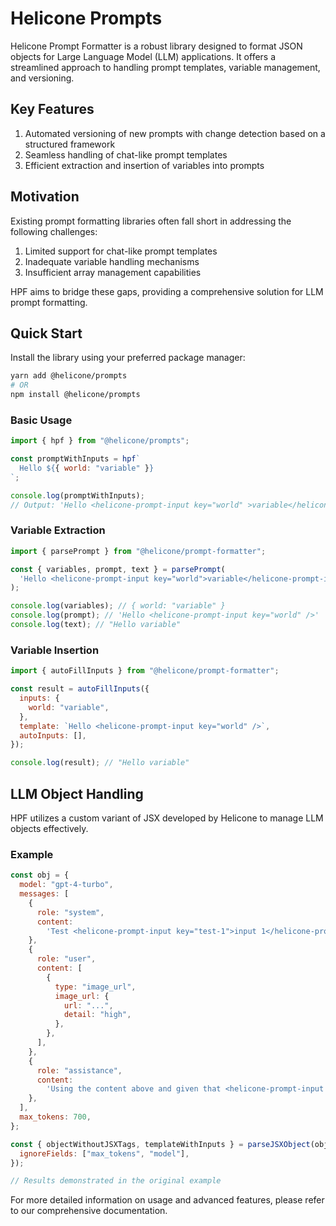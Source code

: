 # Helicone Prompts

Helicone Prompt Formatter is a robust library designed to format JSON objects for Large Language Model (LLM) applications. It offers a streamlined approach to handling prompt templates, variable management, and versioning.

## Key Features

1. Automated versioning of new prompts with change detection based on a structured framework
2. Seamless handling of chat-like prompt templates
3. Efficient extraction and insertion of variables into prompts

## Motivation

Existing prompt formatting libraries often fall short in addressing the following challenges:

1. Limited support for chat-like prompt templates
2. Inadequate variable handling mechanisms
3. Insufficient array management capabilities

HPF aims to bridge these gaps, providing a comprehensive solution for LLM prompt formatting.

## Quick Start

Install the library using your preferred package manager:

```bash
yarn add @helicone/prompts
# OR
npm install @helicone/prompts
```

### Basic Usage

```javascript
import { hpf } from "@helicone/prompts";

const promptWithInputs = hpf`
  Hello ${{ world: "variable" }}
`;

console.log(promptWithInputs);
// Output: 'Hello <helicone-prompt-input key="world" >variable</helicone-prompt-input>'
```

### Variable Extraction

```javascript
import { parsePrompt } from "@helicone/prompt-formatter";

const { variables, prompt, text } = parsePrompt(
  'Hello <helicone-prompt-input key="world">variable</helicone-prompt-input>'
);

console.log(variables); // { world: "variable" }
console.log(prompt); // 'Hello <helicone-prompt-input key="world" />'
console.log(text); // "Hello variable"
```

### Variable Insertion

```javascript
import { autoFillInputs } from "@helicone/prompt-formatter";

const result = autoFillInputs({
  inputs: {
    world: "variable",
  },
  template: `Hello <helicone-prompt-input key="world" />`,
  autoInputs: [],
});

console.log(result); // "Hello variable"
```

## LLM Object Handling

HPF utilizes a custom variant of JSX developed by Helicone to manage LLM objects effectively.

### Example

```javascript
const obj = {
  model: "gpt-4-turbo",
  messages: [
    {
      role: "system",
      content:
        'Test <helicone-prompt-input key="test-1">input 1</helicone-prompt-input>',
    },
    {
      role: "user",
      content: [
        {
          type: "image_url",
          image_url: {
            url: "...",
            detail: "high",
          },
        },
      ],
    },
    {
      role: "assistance",
      content:
        'Using the content above and given that <helicone-prompt-input key="test-2">input 2</helicone-prompt-input>, what are the images?',
    },
  ],
  max_tokens: 700,
};

const { objectWithoutJSXTags, templateWithInputs } = parseJSXObject(obj, {
  ignoreFields: ["max_tokens", "model"],
});

// Results demonstrated in the original example
```

For more detailed information on usage and advanced features, please refer to our comprehensive documentation.
